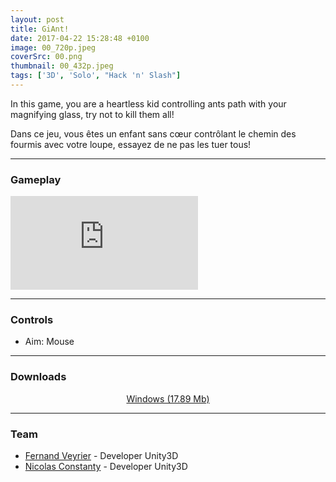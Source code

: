 ```yaml
---
layout: post
title: GiAnt!
date: 2017-04-22 15:28:48 +0100
image: 00_720p.jpeg
coverSrc: 00.png
thumbnail: 00_432p.jpeg
tags: ['3D', 'Solo', "Hack 'n' Slash"]
---
```

In this game, you are a heartless kid controlling ants path with your magnifying glass, try not to kill them all!

Dans ce jeu, vous êtes un enfant sans cœur contrôlant le chemin des fourmis avec votre loupe, essayez de ne pas les tuer tous!

***

### Gameplay
<iframe src="https://www.youtube.com/embed/zE_SQ-J_tyw" frameborder="0" frameborder="0" allow="accelerometer; clipboard-write; encrypted-media; gyroscope; picture-in-picture" allowfullscreen></iframe>

***

### Controls
* Aim: Mouse

***

### Downloads
<p style="text-align: center;margin: 0;"><a href="https://1drv.ms/u/s!AoYk8X2I2PMgmfNP8fJX0_XcK3PE1g?e=Kef0UU">Windows (17.89 Mb)</a></p>

***

### Team
* [Fernand Veyrier](https://www.linkedin.com/in/fernand-veyrier-26372596/) - Developer Unity3D
* [Nicolas Constanty](https://fr.linkedin.com/in/nicolas-constanty-653232113) - Developer Unity3D
